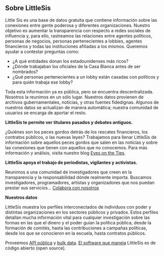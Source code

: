 ## Sobre LittleSis

Little Sis es una base de datos gratuita que contiene información sobre las conexiones entre gente poderosa y diferentes organizaciones. Nuestro objetivo es aumentar la transparencia con respecto a redes sociales de influencia y, para ello, rastreamos las relaciones entre agentes políticos, personas de negocios, personas pertenecientes a lobbies, agentes financieros y todas las instituciones afiliadas a los mismos. Queremos ayudar a contestar preguntas como:

- ¿A qué entidades donan los estadounidenses más ricos?
- ¿Dónde trabajaban los oficiales de la Casa Blanca antes de ser nombrados?
- ¿Qué personas pertenecientes a un lobby están casadas con políticos y para quién trabaja ese lobby?

Toda esta información ya es pública, pero se encuentra descentralizada. Nosotros la reunimos en un sólo lugar. Nuestros datos provienen de archivos gubernamentales, noticias, y otras fuentes fidedignas. Algunos de nuestros datos se actualizan de manera automática; nuestra comunidad de usuarios se encarga de aportar el resto.

**LittleSis te permite ver titulares pasados y debates antiguos.**

¿Quiénes son los peces gordos detrás de los rescates financieros, los contratos públicos, o las nuevas leyes? Trabajamos para llenar LittleSis de información sobre aquellos peces gordos que salen en las noticias y sobre las conexiones que tienen con aquellos que no conocemos. Para más información y análisis, visita nuestro blog [Eyes on the Ties](https://news.littlesis.org).

**LittleSis apoya el trabajo de periodistas, vigilantes y activistas.**

Reunimos a una comunidad de investigadores que creen en la transparencia y la responsabilidad dónde realmente importa. Buscamos investigadores, programadores, artistas y organizadores que nos puedan prestar sus servicios… [Colabora con nosotros](/join)

**Nuestros datos**

LittleSis muestra los perfiles interconectados de individuos con poder y distintas organizaciones en los sectores públicos y privados. Estos perfiles detallan mucha información vital para cualquier investigación sobre las formas en las que el dinero y el poder guían la política pública, desde la formación de comités, hasta las contribuciones a campañas políticas, desde los que se conocieron en la escuela, hasta contratos públicos.

Proveemos [API pública](/api) y [bulk data](/bulk_data). [El software que maneja](https://github.com/public-accountability/littlesis-rails) LittleSis es de código abierto (open source).
